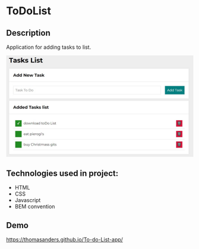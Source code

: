 # ToDoList 
## Description
Application for adding tasks to list. 

![Screen](https://github.com/thomasanders/Tasks/blob/main/images/screen2.jpg)
## Technologies used in project:
- HTML
- CSS
- Javascript
- BEM convention
## Demo
https://thomasanders.github.io/To-do-List-app/
